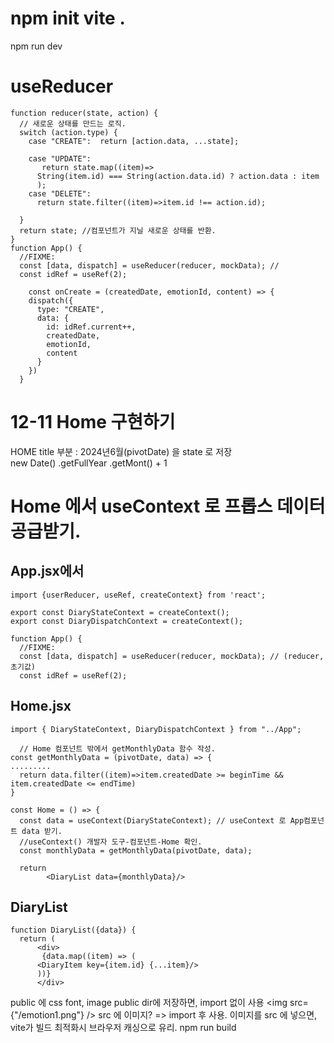 # npm init vite .
npm run dev
# useReducer
```
function reducer(state, action) {
  // 새로운 상태를 만드는 로직.
  switch (action.type) {
    case "CREATE":  return [action.data, ...state];

    case "UPDATE":
       return state.map((item)=>
      String(item.id) === String(action.data.id) ? action.data : item
      );
    case "DELETE":
      return state.filter((item)=>item.id !== action.id);
      
  }
  return state; //컴포넌트가 지닐 새로운 상태를 반환.
}
function App() {
  //FIXME:
  const [data, dispatch] = useReducer(reducer, mockData); // 
  const idRef = useRef(2);

    const onCreate = (createdDate, emotionId, content) => {
    dispatch({
      type: "CREATE",
      data: {
        id: idRef.current++,
        createdDate,
        emotionId,
        content
      }
    })
  }
```
# 12-11 Home 구현하기
HOME title 부분 : 2024년6월(pivotDate) 을 state 로 저장  
new Date()
.getFullYear
.getMont() + 1
# Home 에서 useContext 로 프롭스 데이터 공급받기.

## App.jsx에서
```
import {userReducer, useRef, createContext} from 'react';

export const DiaryStateContext = createContext(); 
export const DiaryDispatchContext = createContext(); 

function App() {
  //FIXME:
  const [data, dispatch] = useReducer(reducer, mockData); // (reducer, 초기값)
  const idRef = useRef(2);

```

## Home.jsx
```
import { DiaryStateContext, DiaryDispatchContext } from "../App";

  // Home 컴포넌트 밖에서 getMonthlyData 함수 작성.
const getMonthlyData = (pivotDate, data) => {
.........
  return data.filter((item)=>item.createdDate >= beginTime && item.createdDate <= endTime)
}

const Home = () => {
  const data = useContext(DiaryStateContext); // useContext 로 App컴포넌트 data 받기.
  //useContext() 개발자 도구-컴포넌트-Home 확인.
  const monthlyData = getMonthlyData(pivotDate, data);

  return
        <DiaryList data={monthlyData}/>
```

## DiaryList
```
function DiaryList({data}) {
  return (
      <div>
       {data.map((item) => (
      <DiaryItem key={item.id} {...item}/>
      ))}
      </div>
```
public 에 css font, image
public dir에 저장하면, import 없이 사용
      <img src={"/emotion1.png"} />
src 에 이미지? => import 후 사용.
이미지를 src 에 넣으면, vite가 빌드 최적화시 브라우저 캐싱으로 유리.
npm run build